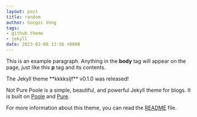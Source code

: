 ```yaml
---
layout: post
title: random
author: Songzi Vong
tags:
- github theme
- jekyll
date: 2023-02-08 13:56 +0800
---
```


<!doctype html>
<html>
    <head>
        <title>This is the title of the webpage!</title>
    </head>
    <body>
        <p>This is an example paragraph. Anything in the
            <strong>body</strong>
            tag will appear on the page, just like this
            <strong>p</strong>
            tag and its contents.</p>
    </body>
</html>The Jekyll theme **kkkksljf** v0.1.0 was released!

Not Pure Poole is a simple, beautiful, and powerful Jekyll theme for blogs. It is built on [Poole](https://github.com/poole/poole) and [Pure](https://purecss.io/).

For more information about this theme, you can read the [README](https://github.com/vszhub/not-pure-poole/blob/master/README.md) file.
